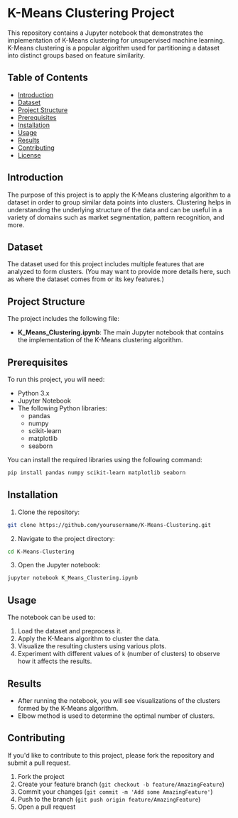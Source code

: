 # K-Means Clustering Project

This repository contains a Jupyter notebook that demonstrates the implementation of K-Means clustering for unsupervised machine learning. K-Means clustering is a popular algorithm used for partitioning a dataset into distinct groups based on feature similarity.

## Table of Contents
- [Introduction](#introduction)
- [Dataset](#dataset)
- [Project Structure](#project-structure)
- [Prerequisites](#prerequisites)
- [Installation](#installation)
- [Usage](#usage)
- [Results](#results)
- [Contributing](#contributing)
- [License](#license)

## Introduction

The purpose of this project is to apply the K-Means clustering algorithm to a dataset in order to group similar data points into clusters. Clustering helps in understanding the underlying structure of the data and can be useful in a variety of domains such as market segmentation, pattern recognition, and more.

## Dataset

The dataset used for this project includes multiple features that are analyzed to form clusters. (You may want to provide more details here, such as where the dataset comes from or its key features.)

## Project Structure

The project includes the following file:
- **K_Means_Clustering.ipynb**: The main Jupyter notebook that contains the implementation of the K-Means clustering algorithm.

## Prerequisites

To run this project, you will need:
- Python 3.x
- Jupyter Notebook
- The following Python libraries:
  - pandas
  - numpy
  - scikit-learn
  - matplotlib
  - seaborn

You can install the required libraries using the following command:

```bash
pip install pandas numpy scikit-learn matplotlib seaborn
```

## Installation

1. Clone the repository:

```bash
git clone https://github.com/yourusername/K-Means-Clustering.git
```

2. Navigate to the project directory:

```bash
cd K-Means-Clustering
```

3. Open the Jupyter notebook:

```bash
jupyter notebook K_Means_Clustering.ipynb
```

## Usage

The notebook can be used to:
1. Load the dataset and preprocess it.
2. Apply the K-Means algorithm to cluster the data.
3. Visualize the resulting clusters using various plots.
4. Experiment with different values of `k` (number of clusters) to observe how it affects the results.

## Results

- After running the notebook, you will see visualizations of the clusters formed by the K-Means algorithm.
- Elbow method is used to determine the optimal number of clusters.

## Contributing

If you'd like to contribute to this project, please fork the repository and submit a pull request.

1. Fork the project
2. Create your feature branch (`git checkout -b feature/AmazingFeature`)
3. Commit your changes (`git commit -m 'Add some AmazingFeature'`)
4. Push to the branch (`git push origin feature/AmazingFeature`)
5. Open a pull request
